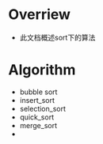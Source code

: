 # Overriew

* 此文档概述sort下的算法

# Algorithm

* bubble sort
* insert_sort
* selection_sort
* quick_sort
* merge_sort
* 


